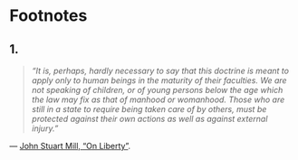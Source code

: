 # Footnotes

## 1.

> *&ldquo;It is, perhaps, hardly necessary to say that this doctrine is meant to apply only to human beings in the maturity of their faculties.
  We are not speaking of children, or of young persons below the age which the law may fix as that of manhood or womanhood.
  Those who are still in a state to require being taken care of by others, must be protected against their own actions as well as against external
  injury.&rdquo;*

&mdash;&nbsp;[John Stuart Mill, &ldquo;On Liberty&rdquo;](https://www.gutenberg.org/files/34901/34901-h/34901-h.htm#Page_18).
